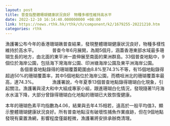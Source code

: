 ```yaml
---
layout: post
title: 普查指整體珊瑚健康狀況良好　物種多樣性維持高水平
date: 2022-12-10 16:14:40.000000000 +08:00
link: https://news.rthk.hk/rthk/ch/component/k2/1679255-20221210.htm
categories: rthk
---
```


漁護署公布今年的香港珊瑚礁普查結果，發現整體珊瑚健康狀況良好，物種多樣性維持於高水平。
　　　
普查今年6月展開，為期5個月，涵蓋香港東部水域最多珊瑚生長的地方，由北面的東平洲一直伸展至南面的果洲群島。33個普查地點中，9個位於海岸公園，包括海下灣海岸公園、印洲塘海岸公園及東平洲海岸公園。
　　　
各個普查地點錄得的珊瑚覆蓋範圍由8.8%至74.3%不等，有15個地點錄得超過50%的珊瑚覆蓋率，其中5個地點位於海岸公園，而橋咀洲北的珊瑚覆蓋率最高，達74.3%。
　　　
漁護署說，今年夏季13個普查地點錄得珊瑚白化現象，引起關注。漁護署與浸大和中大組成專家小組，跟進珊瑚白化情況，發現隨著11月海水水溫下降，大部分曾錄得珊瑚白化地點的珊瑚已大致恢復健康。

本年的珊瑚色素平均指數為4.06，結果與去年4.15相若，遠高於一般平均值3，顯示整體珊瑚健康狀況良好。所有普查地點沒有破壞性捕魚作業痕跡，但在9個地點發現有棄置漁網，影響程度僅屬輕微，漁護署將安排承辦商清理。
